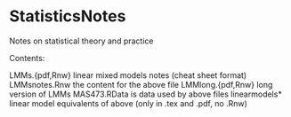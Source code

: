 StatisticsNotes
===============

Notes on statistical theory and practice

Contents:

LMMs.{pdf,Rnw} linear mixed models notes (cheat sheet format)
LMMsnotes.Rnw   the content for the above file 
LMMlong.{pdf,Rnw} long version of LMMs
MAS473.RData is data used by above files
linearmodels* linear model equivalents of above (only in .tex and .pdf, no .Rnw)